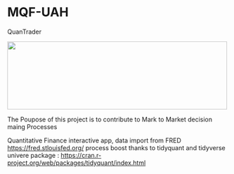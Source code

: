 # MQF-UAH

QuanTrader

<img src="https://rstudio.com/wp-content/uploads/2018/10/RStudio-Logo-White.png" width="500" height="155">

The Poupose of this project is to contribute to Mark to Market decision maing Processes


Quantitative Finance interactive app, data import from FRED https://fred.stlouisfed.org/ 
process boost thanks to tidyquant and tidyverse univere package : https://cran.r-project.org/web/packages/tidyquant/index.html

